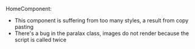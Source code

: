 HomeComponent:

- This component is suffering from too many styles, a result from copy pasting
- There's a bug in the paralax class, images do not render because the script is called twice



